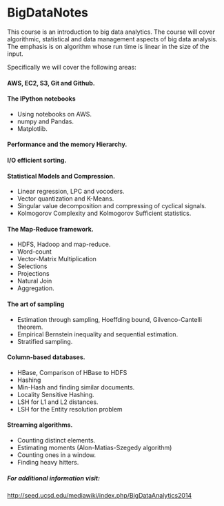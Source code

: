 BigDataNotes
============


This course is an introduction to big data analytics. The course will cover algorithmic, statistical and data management aspects of big data analysis. The emphasis is on algorithm whose run time is linear in the size of the input. 


Specifically we will cover the following areas:




####	AWS, EC2, S3, Git and Github.
####	The IPython notebooks 
-	Using notebooks on AWS.
-	numpy and Pandas.
-	Matplotlib.



####	Performance and the memory Hierarchy.

####	I/O efficient sorting.
####	Statistical Models and Compression.
-	Linear regression, LPC and vocoders.
-	Vector quantization and K-Means.
-	Singular value decomposition and compressing of cyclical signals.
-	Kolmogorov Complexity and Kolmogorov Sufficient statistics.



####	The Map-Reduce framework.
-	HDFS, Hadoop and map-reduce.
-	Word-count
-	Vector-Matrix Multiplication
-	Selections
-	Projections
-	Natural Join
-	Aggregation.



####	The art of sampling
-	Estimation through sampling, Hoeffding bound, Gilvenco-Cantelli theorem.
-	Empirical Bernstein inequality and sequential estimation.
-	Stratified sampling.



####	Column-based databases.
-	HBase, Comparison of HBase to HDFS
-	Hashing
-	Min-Hash and finding similar documents.
-	Locality Sensitive Hashing.
-	LSH for L1 and L2 distances.
-	LSH for the Entity resolution problem



####	Streaming algorithms.
-	Counting distinct elements.
-	Estimating moments (Alon-Matias-Szegedy algorithm)
-	Counting ones in a window.
-	Finding heavy hitters.




##### For additional information visit: 

http://seed.ucsd.edu/mediawiki/index.php/BigDataAnalytics2014